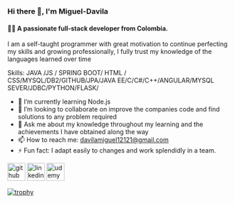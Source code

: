 ### Hi there 👋,  I'm Miguel-Davila
#### 👨‍💻 A passionate full-stack developer from Colombia.


I am a self-taught programmer with great motivation to continue perfecting my skills and growing professionally, I fully trust my knowledge of the languages ​​learned over time

Skills: JAVA /JS / SPRING BOOT/ HTML / CSS/MYSQL/DB2/GITHUB/JPA/JAVA EE/C/C#/C++/ANGULAR/MYSQL SEVER/JDBC/PYTHON/FLASK/

- 🌱 I’m currently learning Node.js 
- 👯 I’m looking to collaborate on improve the companies code and find solutions to any problem required 
- 💬 Ask me about my knowledge throughout my learning and the achievements I have obtained along the way 
- 📫 How to reach me: davilamiguel12121@gmail.com 
- ⚡ Fun fact: I adapt easily to changes and work splendidly in a team. 


[<img src='https://cdn.jsdelivr.net/npm/simple-icons@3.0.1/icons/github.svg' alt='github' height='40'>](https://github.com/Miguel-Davila)  [<img src='https://cdn.jsdelivr.net/npm/simple-icons@3.0.1/icons/linkedin.svg' alt='linkedin' height='40'>](https://www.linkedin.com/in/https://www.linkedin.com/in/miguel-davila-7762611b6?jobid=1234&lipi=urn%3Ali%3Apage%3Ad_jobs_easyapply_pdfgenresume%3BaktL0L9wQbWeWjfrUcsaQQ%3D%3D&licu=urn%3Ali%3Acontrol%3Ad_jobs_easyapply_pdfgenresume-v02_profile/)  [<img src='https://cdn.jsdelivr.net/npm/simple-icons@3.0.1/icons/udemy.svg' alt='udemy' height='40'>](https://www.udemy.com/user/miguel-angel-davila-caipa/)  

[![trophy](https://github-profile-trophy.vercel.app/?username=Miguel-Davila)](https://github.com/ryo-ma/github-profile-trophy)




